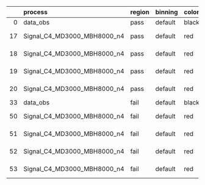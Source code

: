 |    | process                     | region   | binning   | color   | process_type   |   scale | variation   | source_filename                                                      | source_histname    | alias                       | title     |   combine_idx |     lnN |   shapes | syst_type   | direction   | variation_alias   |
|---:|:----------------------------|:---------|:----------|:--------|:---------------|--------:|:------------|:---------------------------------------------------------------------|:-------------------|:----------------------------|:----------|--------------:|--------:|---------:|:------------|:------------|:------------------|
|  0 | data_obs                    | pass     | default   | black   | DATA           |       1 | nominal     | ./histograms_for_2DAlphabet_v18//BH_Data.root                        | hpass              | Data                        | Data      |           nan | nan     |      nan | nan         | nan         | nan               |
| 17 | Signal_C4_MD3000_MBH8000_n4 | pass     | default   | red     | SIGNAL         |       1 | lumi        | ./histograms_for_2DAlphabet_v18//BH_Signal_C4_MD3000_MBH8000_n4.root | hpass              | Signal_C4_MD3000_MBH8000_n4 | BH signal |           nan |   1.016 |      nan | lnN         | nan         | nan               |
| 18 | Signal_C4_MD3000_MBH8000_n4 | pass     | default   | red     | SIGNAL         |       1 | SVM         | ./histograms_for_2DAlphabet_v18//BH_Signal_C4_MD3000_MBH8000_n4.root | hpass_SVMsyst_up   | Signal_C4_MD3000_MBH8000_n4 | BH signal |           nan | nan     |        1 | shapes      | Up          | SVMsyst           |
| 19 | Signal_C4_MD3000_MBH8000_n4 | pass     | default   | red     | SIGNAL         |       1 | SVM         | ./histograms_for_2DAlphabet_v18//BH_Signal_C4_MD3000_MBH8000_n4.root | hpass_SVMsyst_down | Signal_C4_MD3000_MBH8000_n4 | BH signal |           nan | nan     |        1 | shapes      | Down        | SVMsyst           |
| 20 | Signal_C4_MD3000_MBH8000_n4 | pass     | default   | red     | SIGNAL         |       1 | nominal     | ./histograms_for_2DAlphabet_v18//BH_Signal_C4_MD3000_MBH8000_n4.root | hpass              | Signal_C4_MD3000_MBH8000_n4 | BH signal |           nan | nan     |      nan | nan         | nan         | nan               |
| 33 | data_obs                    | fail     | default   | black   | DATA           |       1 | nominal     | ./histograms_for_2DAlphabet_v18//BH_Data.root                        | hfail              | Data                        | Data      |           nan | nan     |      nan | nan         | nan         | nan               |
| 50 | Signal_C4_MD3000_MBH8000_n4 | fail     | default   | red     | SIGNAL         |       1 | lumi        | ./histograms_for_2DAlphabet_v18//BH_Signal_C4_MD3000_MBH8000_n4.root | hfail              | Signal_C4_MD3000_MBH8000_n4 | BH signal |           nan |   1.016 |      nan | lnN         | nan         | nan               |
| 51 | Signal_C4_MD3000_MBH8000_n4 | fail     | default   | red     | SIGNAL         |       1 | SVM         | ./histograms_for_2DAlphabet_v18//BH_Signal_C4_MD3000_MBH8000_n4.root | hfail_SVMsyst_up   | Signal_C4_MD3000_MBH8000_n4 | BH signal |           nan | nan     |        1 | shapes      | Up          | SVMsyst           |
| 52 | Signal_C4_MD3000_MBH8000_n4 | fail     | default   | red     | SIGNAL         |       1 | SVM         | ./histograms_for_2DAlphabet_v18//BH_Signal_C4_MD3000_MBH8000_n4.root | hfail_SVMsyst_down | Signal_C4_MD3000_MBH8000_n4 | BH signal |           nan | nan     |        1 | shapes      | Down        | SVMsyst           |
| 53 | Signal_C4_MD3000_MBH8000_n4 | fail     | default   | red     | SIGNAL         |       1 | nominal     | ./histograms_for_2DAlphabet_v18//BH_Signal_C4_MD3000_MBH8000_n4.root | hfail              | Signal_C4_MD3000_MBH8000_n4 | BH signal |           nan | nan     |      nan | nan         | nan         | nan               |